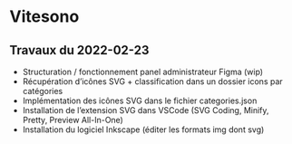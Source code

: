 # Vitesono

## Travaux du 2022-02-23

- Structuration / fonctionnement panel administrateur Figma (wip)
- Récupération d’icônes SVG + classification dans un dossier icons par catégories
- Implémentation des icônes SVG dans le fichier categories.json
- Installation de l’extension SVG dans VSCode (SVG Coding, Minify, Pretty, Preview All-In-One)
- Installation du logiciel Inkscape (éditer les formats img dont svg)
